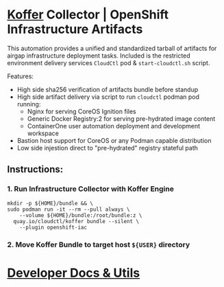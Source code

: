 # [Koffer](https://github.com/cloudctl/Koffer) Collector | OpenShift Infrastructure Artifacts
This automation provides a unified and standardized tarball of artifacts for
airgap infrastructure deployment tasks. Included is the restricted environment
delivery services `CloudCtl` pod & `start-cloudctl.sh` script.

Features:
  - High side sha256 verification of artifacts bundle before standup
  - High side artifact delivery via script to run `cloudctl` podman pod running:
    - Nginx for serving CoreOS Ignition files
    - Generic Docker Registry:2 for serving pre-hydrated image content
    - ContainerOne user automation deployment and development workspace
  - Bastion host support for CoreOS or any Podman capable distribution
  - Low side injestion direct to "pre-hydrated" registry stateful path

## Instructions:
### 1. Run Infrastructure Collector with Koffer Engine
```
mkdir -p ${HOME}/bundle && \
sudo podman run -it --rm --pull always \
    --volume ${HOME}/bundle:/root/bundle:z \
  quay.io/cloudctl/koffer bundle --silent \
    --plugin openshift-iac
```
### 2. Move Koffer Bundle to target host `${USER}` directory
# [Developer Docs & Utils](./dev)
